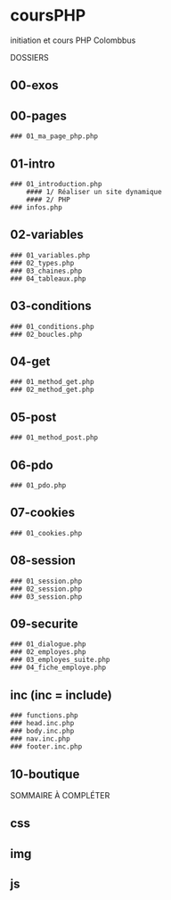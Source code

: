 # coursPHP 
initiation et cours PHP Colombbus

DOSSIERS
## 00-exos
## 00-pages
    ### 01_ma_page_php.php
## 01-intro
    ### 01_introduction.php
        #### 1/ Réaliser un site dynamique 
        #### 2/ PHP
    ### infos.php
## 02-variables
    ### 01_variables.php
    ### 02_types.php
    ### 03_chaines.php
    ### 04_tableaux.php
## 03-conditions
    ### 01_conditions.php
    ### 02_boucles.php
## 04-get
    ### 01_method_get.php
    ### 02_method_get.php
## 05-post
    ### 01_method_post.php
## 06-pdo
    ### 01_pdo.php
## 07-cookies
    ### 01_cookies.php
## 08-session
    ### 01_session.php
    ### 02_session.php
    ### 03_session.php
## 09-securite
    ### 01_dialogue.php
    ### 02_employes.php
    ### 03_employes_suite.php
    ### 04_fiche_employe.php
## inc (inc = include)
    ### functions.php
    ### head.inc.php
    ### body.inc.php
    ### nav.inc.php
    ### footer.inc.php

## 10-boutique
 SOMMAIRE À COMPLÉTER

## css
## img
## js
